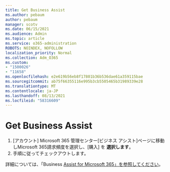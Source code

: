 ```yaml
---
title: Get Business Assist
ms.author: pebaum
author: pebaum
manager: scotv
ms.date: 06/15/2021
ms.audience: Admin
ms.topic: article
ms.service: o365-administration
ROBOTS: NOINDEX, NOFOLLOW
localization_priority: Normal
ms.collection: Adm_O365
ms.custom:
- "1500026"
- "11658"
ms.openlocfilehash: e2e619b56eb8f17801b36b536dae61a359115bae
ms.sourcegitcommit: ab75f66355116e995b3cb5505465b31989339e28
ms.translationtype: MT
ms.contentlocale: ja-JP
ms.lasthandoff: 08/13/2021
ms.locfileid: "58316609"
---
```

# <a name="get-business-assist"></a>Get Business Assist

1. [アカウント] Microsoft 365 管理センター[ビジネス アシスト][](https://go.microsoft.com/fwlink/p/?linkid=2158423)ページに移動しMicrosoft 365請求頻度を選択し、[購入] を **選択します**。
2. 手順に従ってチェックアウトします。

詳細については、「Business [Assist for Microsoft 365」を参照してください](https://docs.microsoft.com/microsoft-365/admin/misc/business-assist)。
